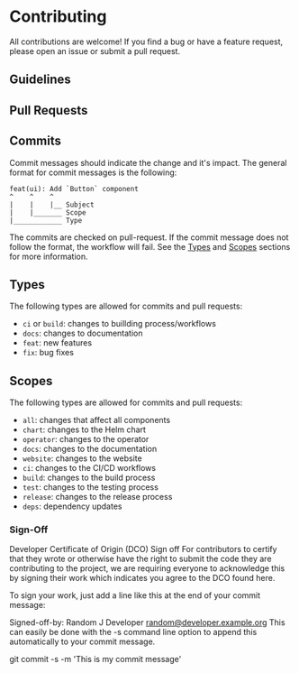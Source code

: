 # Contributing

All contributions are welcome! If you find a bug or have a feature request, please open an issue or submit a pull request.


## Guidelines


## Pull Requests


## Commits

Commit messages should indicate the change and it's impact. The general format for commit messages is the following:

    feat(ui): Add `Button` component
    ^    ^    ^
    |    |    |__ Subject
    |    |_______ Scope
    |____________ Type

 The commits are checked on pull-request. If the commit message does not follow the format, the workflow will fail. See the [Types](#types) and [Scopes](#scopes) sections for more information.

## Types

The following types are allowed for commits and pull requests:

  * `ci` or `build`: changes to buillding process/workflows
  * `docs`: changes to documentation
  * `feat`: new features
  * `fix`: bug fixes

## Scopes

The following types are allowed for commits and pull requests:

  * `all`: changes that affect all components
  * `chart`: changes to the Helm chart
  * `operator`: changes to the operator
  * `docs`: changes to the documentation
  * `website`: changes to the website
  * `ci`: changes to the CI/CD workflows
  * `build`: changes to the build process
  * `test`: changes to the testing process
  * `release`: changes to the release process
  * `deps`: dependency updates

### Sign-Off

Developer Certificate of Origin (DCO) Sign off
For contributors to certify that they wrote or otherwise have the right to submit the code they are contributing to the project, we are requiring everyone to acknowledge this by signing their work which indicates you agree to the DCO found here.

To sign your work, just add a line like this at the end of your commit message:

Signed-off-by: Random J Developer <random@developer.example.org>
This can easily be done with the -s command line option to append this automatically to your commit message.

git commit -s -m 'This is my commit message'
